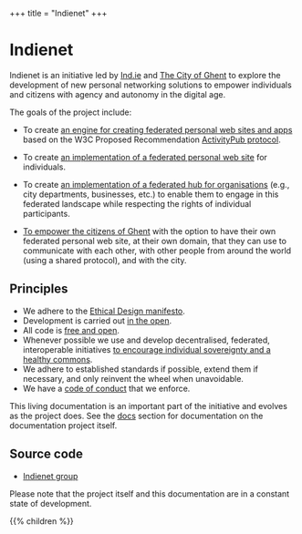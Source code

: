 +++
title = "Indienet"
+++

# Indienet

Indienet is an initiative led by [Ind.ie](https://ind.ie) and [The City of Ghent](https://stad.gent) to explore the development of new personal networking solutions to empower individuals and citizens with agency and autonomy in the digital age.

The goals of the project include:

  * To create [an engine for creating federated personal web sites and apps](/engine) based on the W3C Proposed Recommendation [ActivityPub protocol](/engine/technology-stack/protocol).

  * To create [an implementation of a federated personal web site](/site) for individuals.

  * To create [an implementation of a federated hub for organisations](/hub) (e.g., city departments, businesses, etc.) to enable them to engage in this federated landscape while respecting the rights of individual participants.

  * [To empower the citizens of Ghent](/igent) with the option to have their own federated personal web site, at their own domain, that they can use to communicate with each other, with other people from around the world (using a shared protocol), and with the city.

## Principles

  * We adhere to the [Ethical Design manifesto](https://ind.ie/ethical-design).
  * Development is carried out [in the open](https://source.ind.ie/indienet).
  * All code is [free and open](https://fsfe.org/freesoftware/basics/4freedoms.en.html).
  * Whenever possible we use and develop decentralised, federated, interoperable initiatives [to encourage individual sovereignty and a healthy commons](https://ar.al/notes/encouraging-individual-sovereignty-and-a-healthy-commons/).
  * We adhere to established standards if possible, extend them if necessary, and only reinvent the wheel when unavoidable.
  * We have a [code of conduct](/code-of-conduct) that we enforce.

This living documentation is an important part of the initiative and evolves as the project does. See the [docs](/docs) section for documentation on the documentation project itself.

## Source code

  * [Indienet group](https://source.ind.ie/indienet)

Please note that the project itself and this documentation are in a constant state of development.

{{% children %}}
